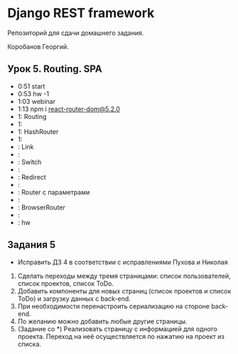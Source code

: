 # Django REST framework

Репозиторий для сдачи домашнего задания.

Коробанов Георгий.

## Урок 5. Routing. SPA
* 0:51 start
* 0:53 hw -1
* 1:03 webinar
* 1:13 npm i react-router-dom@5.2.0
* 1: Routing
* 1: 
* 1: HashRouter
* 1: 
* : Link
* : 
* : Switch
* : 
* : Redirect
* : 
* : Router с параметрами
* : 
* : BrowserRouter
* : 
* : hw

## Задания 5
* Исправить ДЗ 4 в соответствии с исправлениями Пухова и Николая
1. Сделать переходы между тремя страницами: список пользователей, список проектов, список ToDo. 
2. Добавить компоненты для новых страниц (список проектов и список ToDo) и загрузку данных с back-end. 
3. При необходимости перенастроить сериализацию на стороне back-end. 
4. По желанию можно добавить любые другие страницы.
5. (Задание со *) Реализовать страницу с информацией для одного проекта. Переход на неё осуществляется по нажатию на проект из списка.

[comment]: <> (## Урок 4. Views. Filtering. Pagination)
[comment]: <> (* 0:01 start hw)
[comment]: <> (* 0:06 mixer)
[comment]: <> (* 0:09 camelCase)
[comment]: <> (* 0:10 views)
[comment]: <> (* 0:14 APIView -> Generic -> ModelViewSet)
[comment]: <> (* 0:22 func get APIView)
[comment]: <> (* 0:25 CreateAPIView mixins)
[comment]: <> (* 0:34 ViewSet)
[comment]: <> (* 0:40 only)
[comment]: <> (* 0:43 ModelViewSet)
[comment]: <> (* 0:47 relax 1:13)
[comment]: <> (* 0:57 Custom ViewSet)
[comment]: <> (* 1:02 filters)
[comment]: <> (* 1:06 kwargs filter)
[comment]: <> (* 1:09 query_params)
[comment]: <> (* 1:13 django_filters)
[comment]: <> (* 1:15 filterset_class)
[comment]: <> (* 1:17 paginations)
[comment]: <> (* 1:21 hw mixer)
[comment]: <> (* 1:23 hw +1)
[comment]: <> (## Задания 4)
[comment]: <> (1. Установить размер страницы для всех api 100 записей. )
[comment]: <> (2. Выбрать подходящий класс для постраничного вывода.)
[comment]: <> (3. В проекте доработать API следующим образом:)
[comment]: <> (   * модель User: есть возможность просмотра списка и каждого пользователя в отдельности, можно вносить изменения, нельзя удалять и создавать;)
[comment]: <> (   * модель Project: доступны все варианты запросов; для постраничного вывода установить размер страницы 10 записей; добавить фильтрацию по совпадению части названия проекта;)
[comment]: <> (   * модель ToDo: доступны все варианты запросов; при удалении не удалять ToDo, а выставлять признак, что оно закрыто; добавить фильтрацию по проекту; для постраничного вывода установить размер страницы 20.)
[comment]: <> (4. &#40;Задание со *&#41; В модели ToDo добавить фильтрацию по дате создания. Передадим 2 даты, дату начала и окончания &#40;https://django-filter.readthedocs.io/en/latest/index.html&#41;.)
[comment]: <> (## Урок 3. Serializers. Renderers. Routers)
[comment]: <> (* 0:01 start webinar)
[comment]: <> (* 0:02 hw -1)
[comment]: <> (* 0:08 presume)
[comment]: <> (* 0:11 test_models)
[comment]: <> (* 0:12 test_serializers | configurations)
[comment]: <> (* 0:30 test_serializers1)
[comment]: <> (* 0:50 relax)
[comment]: <> (* 1:01 test_serializers2)
[comment]: <> (* 1:05 many=True)
[comment]: <> (* 1:07 Author __str__ | models | migrations | manytomany in db)
[comment]: <> (* 1:11 serializers)
[comment]: <> (* 1:15 views)
[comment]: <> (* 1:17 urls)
[comment]: <> (* 1:19 serializers to view many authors)
[comment]: <> (* 1:22 HyperlinkedModelSerializer)
[comment]: <> (* 1:27 settings renderer classes)
[comment]: <> (* 1:32 simple router)
[comment]: <> (* 1:34 hw)
[comment]: <> (## Задания 3)
[comment]: <> (1. В проекте создать новое приложение для работы с TODO.)
[comment]: <> (2. Добавить модель Project. Это проект, для которого записаны TODO. У него есть название, может быть ссылка на репозиторий и набор пользователей, которые работают с этим проектом. Создать модель, выбрать подходящие типы полей и связей с другими моделями.)
[comment]: <> (3. Добавить модель TODO. Это заметка. У ToDo есть проект, в котором сделана заметка, текст заметки, дата создания и обновления, пользователь, создавший заметку. Содержится и признак — активно TODO или закрыто. Выбрать подходящие типы полей и связей с другими моделями.)
[comment]: <> (4. Создать API для моделей Projects и ToDo. Пока можно использовать ViewSets по аналогии с моделью User.)
[comment]: <> (5. При сериализации моделей выбрать нужный вид для связанных моделей.)
[comment]: <> (6. &#40;Задание со *&#41; На стороне клиента используется camelCase в отличие от snake_case, который мы используем в python. Реализовать представление данных в виде camelCase &#40;https://www.django-rest-framework.org/api-guide/parsers/#camelcase-json&#41;.)
[comment]: <> (7. &npm install react-bootstrap)
[comment]: <> (## Урок 2. Введение в React. Компонентный подход)
[comment]: <> (* 0:00 start webinar)
[comment]: <> (* 0:11 install)
[comment]: <> (* 0:13 npx create-react-app frontend)
[comment]: <> (* 0:17 npm start)
[comment]: <> (* 0:27 app component props)
[comment]: <> (* 0:30 states auth?)
[comment]: <> (* 0:35 components)
[comment]: <> (* 0:36 author item)
[comment]: <> (* 0:40 author list)
[comment]: <> (* 0:48 componentDidMount)
[comment]: <> (* 1:06 after relax)
[comment]: <> (* 1:12 npm install axios | import in App)
[comment]: <> (* 1:16 axios get)
[comment]: <> (* 1:18 pip install django-cors-headers)
[comment]: <> (* 1:19 settings cors)
[comment]: <> (* 1:27 hw)
[comment]: <> (## Задания 2)
[comment]: <> (1. С помощью create-react-app создать приложение для front-end-части проекта.)
[comment]: <> (2. На React создать страницу для отображения списка пользователей из нескольких компонентов. Пока эта страница будет доступна всем, после разграничения прав и только для администратора. )
[comment]: <> (3. Добавить на страницу компоненты Menu и Footer.)
[comment]: <> (4. В главном приложении получить данные обо всех пользователях и вывести их на странице.)
[comment]: <> (## Урок 1. Введение в REST и Django REST Framework)
[comment]: <> (* 1:24 install libs)
[comment]: <> (* 1:28 add app rest_framework | startapp authors)
[comment]: <> (* 1:29 model author)
[comment]: <> (* 1:31 urls rest)
[comment]: <> (* 1:33 serializers)
[comment]: <> (* 1:37 views)
[comment]: <> (* 1:41 router)
[comment]: <> (* 1:58 resume)
[comment]: <> (* 2:08 hw)
[comment]: <> (## Задания 1)
[comment]: <> (1. Создать новый проект на github или gitlab.)
[comment]: <> (2. Создать django-проект.)
[comment]: <> (3. Установить DRF и подключить его к django-проекту.)
[comment]: <> (4. Создать приложение для работы с пользователем.)
[comment]: <> (5. Создать свою модель пользователя.)
[comment]: <> (6. В ней поле email сделать уникальным.)
[comment]: <> (7. Сделать для неё базовое API — по аналогии модели Author. В качестве полей выбрать username, firstname, lastname, email. Если выбрать все поля, при попытке сериализации может возникнуть ошибка сериализации связанного поля. Эту тему мы рассмотрим далее.)
[comment]: <> (8. Подключить стандартную админку.)
[comment]: <> (10. &#40;Задание со *&#41; Создать management command — скрипт для запуска через manage.py для автоматического создания суперпользователя и нескольких тестовых пользователей &#40;Management commands&#41;.)
[comment]: <> (11. Сдать работу в виде ссылки на репозиторий с кодом.)
